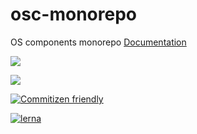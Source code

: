 # osc-monorepo

OS components monorepo
[Documentation](https://os-jsplopes.github.io/osc-monorepo/?path=/story/badge--default)

<a href="https://os-jsplopes.github.io/osc-monorepo/" target="_blank"><img src="https://raw.githubusercontent.com/storybooks/brand/master/badge/badge-storybook.svg"></a>

<a href="https://os-jsplopes.github.io/osc-monorepo/" target="_blank"><img src="https://raw.githubusercontent.com/storybooks/brand/master/logo/logo-storybook-default.svg"></a>

[![Commitizen friendly](https://img.shields.io/badge/commitizen-friendly-brightgreen.svg)](http://commitizen.github.io/cz-cli/)

[![lerna](https://img.shields.io/badge/maintained%20with-lerna-cc00ff.svg)](https://lerna.js.org/)
